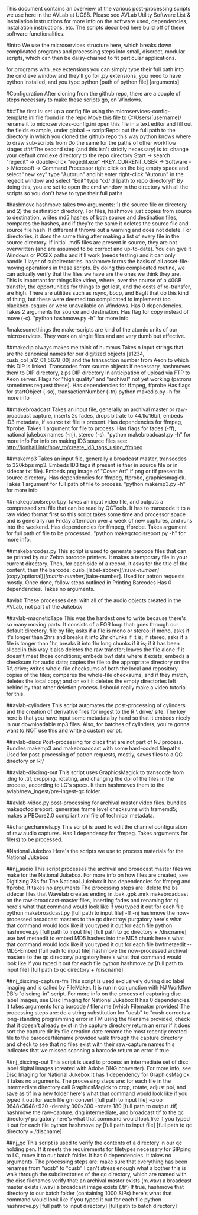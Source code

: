 This document contains an overview of the various post-processing scripts we use here in the AVLab at UCSB.
Please see AVLab Utility Software List & Installation Instructions for more info on the software used, dependencies, installation instructions, etc. The scripts described here build off of these software functionalities.
 
#Intro
We use the microservices structure here, which breaks down complicated programs and processing steps into small, discreet, modular scripts, which can then be daisy-chained to fit particular applications.

for programs with .exe extensions you can simply type their full path into the cmd.exe window and they'll go
for .py extensions, you need to have python installed, and you type python [path of python file] [arguments]
 
#Configuration
After cloning from the github repo, there are a couple of steps necessary to make these scripts go, on Windows. 

###The first is:
set up a config file using the microservices-config-template.ini file found in the repo
Move this file to C:/Users/[username]/
rename it to microservices-config.ini
open this file in a text editor and fill out the fields
example, under global -> scriptRepo:
put the full path to the directory in which you cloned the github repo
this way python knows where to draw sub-scripts from
Do the same for the paths of other workflow stages
###The second step (and this isn't strictly necessary) is to:
change your default cmd.exe directory to the repo directory
Start -> search "regedit" -> double-click "regedit.exe"
HKEY_CURRENT_USER -> Software -> Microsoft -> Command Processor
right click on the big empty space and select "new key"
type "Autorun" and hit enter
right-click "Autorun" in the regedit window and select "Edit"
type "cd/ d [path to repo directory]"
By doing this, you are set to open the cmd window in the directory with all the scripts so you don't have to type their full paths
 
 
 

#hashmove
hashmove takes two arguments: 1) the source file or directory and 2) the destination directory. For files, hashmove just copies from source to destination, writes md5 hashes of both source and destination files, compares the hashes, and if they're the same it deletes the source file and source file hash. If different it throws out a warning and does not delete. For directories, it does the same thing after making a list of every file in the source directory. If initial .md5 files are present in source, they are not overwritten (and are assumed to be correct and up-to-date). You can give it Windows or POSIX paths and it'll work (needs testing) and it can only handle 1 layer of subdirectories.
hashmove forms the basis of all asset-file-moving operations in these scripts. By doing this complicated routine, we can actually verify that the files we have are the ones we think they are. This is important for things like video, where, over the course of a 40GB transfer, the opportunities for things to get lost, and the costs of re-transfer, are high. There are utilities such as rsync, bbcp, and BagIt that do this kind of thing, but these were deemed too complicated to implement/ too blackbox-esque/ or were unavailable on Windows.
Has 0 dependencies. Takes 2 arguments for source and destination. Has flag for copy instead of move (-c).
"python hashmove.py -h" for more info




#makesomethings
the make-scripts are kind of the atomic units of our microservices. They work on single files and are very dumb but effective.

##makedip
always makes me think of hummus
Takes n input strings that are the canonical names for our digitized objects [a1234, cusb_col_a12_01_5678_00] and the transaction number from Aeon to which this DIP is linked. Transcodes from source objects if necessary, hashmoves them to DIP directory, zips DIP directory in anticipation of upload via FTP to Aeon server. Flags for "high quality" and "archival" not yet working (patrons sometimes request these).
Has dependencies for ffmpeg, ffprobe
Has flags for startObject (-so), transactionNumber (-tn)
python makedip.py -h for more info

##makebroadcast
Takes an input file, generally an archival master or raw-broadcast capture, inserts 2s fades, drops bitrate to 44.1k/16bit, embeds ID3 metadata, if source txt file is present.
Has dependencies for ffmpeg, ffprobe. Takes 1 argument for file to process. Has flags for fades (-ff), national jukebox names (-nj), stereo (-s).
"python makebroadcast.py -h" for more info
For info on making ID3 source files see: http://jonhall.info/how_to/create_id3_tags_using_ffmpeg
 
##makemp3
Takes an input file, generally a broadcast master, transcodes to 320kbps mp3. Embeds ID3 tags if present (either in source file or in sidecar txt file). Embeds png image of "Cover Art" if png or tif present in source directory.
Has dependencies for ffmpeg, ffprobe, graphicsmagick. Takes 1 argument for full path of file to process.
"python makemp3.py -h" for more info
 
##makeqctoolsreport.py
Takes an input video file, and outputs a compressed xml file that can be read by QCTools. It has to transcode it to a raw video format first so this script takes some time and processor space and is generally run Friday afternoon over a week of new captures, and runs into the weekend.
Has dependencies for ffmpeg, ffprobe. Takes argument for full path of file to be processed.
"python makeqctoolsreport.py -h" for more info.

##makebarcodes.py
This script is used to generate barcode files that can be printed by our Zebra barcode printers. It makes a temporary file in your current directory. Then, for each side of a record, it asks for the title of the content, then the barcode: cusb_[label-abbrev]_[issue-number]_[copy(optional)]_[matrix-number]_[take-number]. Used for patron requests mostly. Once done, follow steps outlined in Printing Barcodes
Has 0 dependencies. Takes no arguments.
 


#avlab
These processes deal with all of the audio objects created in the AVLab, not part of the Jukebox

##avlab-magneticTape
This was the hardest one to write because there's so many moving parts.
It consists of a FOR loop that: goes through our default directory, file by file;
asks if a file is mono or stereo;
if mono, asks if it's longer than 2hrs and breaks it into 2hr chunks if it is; 
if stereo, asks if a file is longer than 1hr, breaks it into 1hr long chunks if it is; 
if it has been sliced in this way it also deletes the raw transfer; leaves the file alone if it doesn't meet those conditions; 
embeds bwf data where it exists; 
embeds a checksum for audio data; 
copies the file to the appropriate directory on the R:\ drive; 
writes whole-file checksums of both the local and repository copies of the files; 
compares the whole-file checksums, and if they match, deletes the local copy; 
and on exit it deletes the empty directories left behind by that other deletion process.
I should really make a video tutorial for this.


##avlab-cylinders
This script automates the post-processing of cylinders and the creation of derivative files for ingest to the R:\ drive/ site.
The key here is that you have input some metadata by hand so that it embeds nicely in our downloadable mp3 files.
Also, for batches of cylinders, you're gonna want to NOT use this and write a custom script.

##avlab-discs
Post-processing for discs that are not part of NJ process. Bundles makemp3 and makebroadcast with some hard-coded filepaths. Used for post-processing of patron requests, mostly, saves files to a QC directory on R:/

##avlab-discimg-out
This script uses GraphicsMagick to transcode from .dng to .tif, cropping, rotating, and changing the dpi of the files in the process, according to LC's specs. It then hashmoves them to the avlab/new_ingest/pre-ingest-qc folder.

##avlab-video.py
post-processing for archival master video files. bundles makeqctoolsreport; generates frame level checksums with framemd5; makes a PBCore2.0 compliant xml file of technical metadata.

##changechannels.py
This script is used to edit the channel configuration of raw audio captures.
Has 1 dependency for ffmpeg. Takes arguments for file(s) to be processed.


#National Jukebox
Here's the scripts we use to process materials for the National Jukebox

##nj_audio
This script processes the archival and broadcast master files we make for the National Jukebox. For more info on how files are created, see Digitizing 78s for The National Jukebox
It has dependencies for ffmpeg and ffprobe. It takes no arguments
The processing steps are:
delete the bs sidecar files that Wavelab creates
ending in .bak .gpk .mrk
makebroadcast on the raw-broadcast-master files, inserting fades and renaming for nj
here's what that command would look like if you typed it out for each file
python makebroadcast.py [full path to input file] -ff -nj
hashmove the now-processed broadcast masters to the qc directroy/ purgatory
here's what that command would look like if you typed it out for each file
python hashmove.py [full path to input file] [full path to qc directory + /discname]
use bwf metaedit to embed MD5 hashes into the MD5 chunk
here's what that command would look like if you typed it out for each file
bwfmetaedit --MD5-Embed [full path to input file]
hashmove the now-processed archival masters to the qc directory/ purgatory
here's what that command would look like if you typed it out for each file
python hashmove.py [full path to input file] [full path to qc directory + /discname]

##nj_discimg-capture-fm
This script is used exclusively during disc label imaging and is called by FileMaker. It is run in conjunction with NJ Workflow DB's "discimg-in" script. For more info on the process of capturing disc label images, see Disc Imaging for National Jukebox
It has 0 dependencies. It takes arguments for a barcode / filename (which Filemaker provides)
The processing steps are:
do a string substitution for "ucsb" to "cusb
corrects a long-standing programming error in FM
using the filename provided, check that it doesn't already exist in the capture directory
return an error if it does
sort the capture dir by file creation date
rename the most recently created file to the barcode/filename provided
walk through the capture directory and check to see that no files exist with their raw-capture names
this indicates that we missed scanning a barcode
return an error if true

##nj_discimg-out
This script is used to process an intermediate set of disc label digital images (created with Adobe DNG converter). For more info, see Disc Imaging for National Jukebox
It has 1 dependency for GraphicsMagick. It takes no arguments.
The processing steps are:
for each file in the intermediate directory
call GraphicsMagick to crop, rotate, adjust ppi, and save as tif in a new folder
here's what that command would look like if you typed it out for each file
gm convert [full path to input file] -crop 3648x3648+920 -density 300x300 -rotate 180 [full path to output .tif]
hashmove the raw-capture, dng intermediate, and broadcast tif to the qc directory/ purgatory
here's what that command would look like if you typed it out for each file
python hashmove.py [full path to input file] [full path to qc directory + /discname]

##nj_qc
This script is used to verify the contents of a directory in our qc holding pen. If it meets the requirements for filetypes necessary for SIPping to LC, move it to our batch folder.
It has 0 dependencies. It takes no arguments.
The processing steps are:
make sure that everything has been renames from "ucsb" to "cusb"
I can't stress enough what a bother this is
walk through the subdirectories of the qc directory, which are named with the disc filenames
verify that:
an archival master exists (m.wav)
a broadcast master exists (.wav)
a broadcast image exists (.tif)
If true, hashmove that directory to our batch folder (containing 1000 SIPs)
here's what that command would look like if you typed it out for each file
python hashmove.py [full path to input directory] [full path to batch directory]
